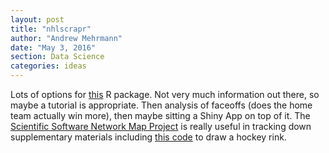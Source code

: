 ```yaml
---
layout: post
title: "nhlscrapr"
author: "Andrew Mehrmann"
date: "May 3, 2016"
section: Data Science
categories: ideas
---
```


Lots of options for [this](https://cran.r-project.org/web/packages/nhlscrapr/nhlscrapr.pdf) R package. Not very much information out there, so maybe a tutorial is appropriate. Then analysis of faceoffs (does the home team actually win more), then maybe sitting a Shiny App on top of it. The [Scientific Software Network Map Project](http://scisoft-net-map.isri.cmu.edu/application/nhlscrapr/gitprojects) is really useful in tracking down supplementary materials including [this code](https://github.com/dbendet/hockey_analytics/blob/master/rink_drawing.r) to draw a hockey rink.